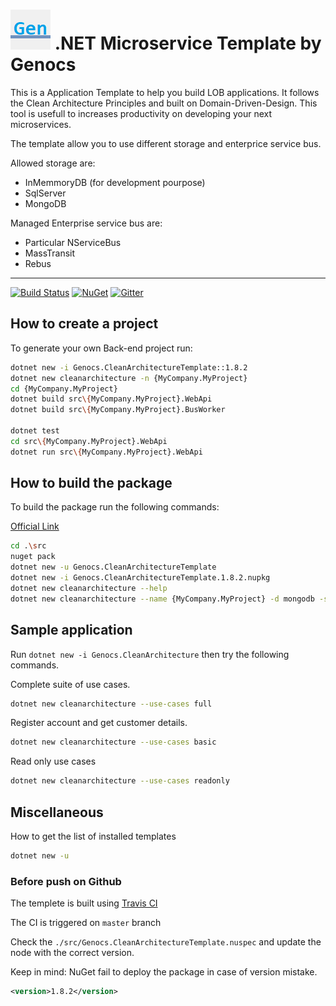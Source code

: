 ![Clean Architecture Template](https://raw.githubusercontent.com/genocs/clean-architecture-template/master/images/genocs-icon.png) .NET Microservice Template by Genocs
=========
This is a Application Template to help you build LOB applications.
It follows the Clean Architecture Principles and built on Domain-Driven-Design.
This tool is usefull to increases productivity on developing your next microservices.

The template allow you to use different storage and enterprice service bus.

Allowed storage are:
- InMemmoryDB (for development pourpose)
- SqlServer
- MongoDB

Managed Enterprise service bus are:
- Particular NServiceBus
- MassTransit
- Rebus

----

[![Build Status](https://app.travis-ci.com/Genocs/clean-architecture-template.svg?branch=master)](https://app.travis-ci.com/Genocs/clean-architecture-template) <a href="https://www.nuget.org/packages/Genocs.CleanArchitectureTemplate/" rel="Genocs.CleanCode">![NuGet](https://buildstats.info/nuget/genocs.cleanarchitecturetemplate)</a> [![Gitter](https://img.shields.io/badge/chat-on%20gitter-blue.svg)](https://gitter.im/genocs/)


## How to create a project

To generate your own Back-end project run:

```sh
dotnet new -i Genocs.CleanArchitectureTemplate::1.8.2
dotnet new cleanarchitecture -n {MyCompany.MyProject}
cd {MyCompany.MyProject}
dotnet build src\{MyCompany.MyProject}.WebApi
dotnet build src\{MyCompany.MyProject}.BusWorker

dotnet test
cd src\{MyCompany.MyProject}.WebApi
dotnet run src\{MyCompany.MyProject}.WebApi
```


## How to build the package

To build the package run the following commands:

[Official Link](https://docs.microsoft.com/en-us/dotnet/core/tools/custom-templates)


```sh
cd .\src
nuget pack
dotnet new -u Genocs.CleanArchitectureTemplate
dotnet new -i Genocs.CleanArchitectureTemplate.1.8.2.nupkg
dotnet new cleanarchitecture --help
dotnet new cleanarchitecture --name {MyCompany.MyProject} -d mongodb -sb particular
```


## Sample application

Run `dotnet new -i Genocs.CleanArchitecture` then try the following commands.

Complete suite of use cases.

```sh
dotnet new cleanarchitecture --use-cases full
```

Register account and get customer details.

```sh
dotnet new cleanarchitecture --use-cases basic
```

Read only use cases

```sh
dotnet new cleanarchitecture --use-cases readonly
```


## Miscellaneous

How to get the list of installed templates

```sh
dotnet new -u
```

### Before push on Github

The templete is built using [Travis CI](https://www.travis-ci.com/)

The CI is triggered on `master` branch

Check the `./src/Genocs.CleanArchitectureTemplate.nuspec` and update the node with the correct version. 

Keep in mind: NuGet fail to deploy the package in case of version mistake.
``` xml
<version>1.8.2</version>
```

